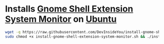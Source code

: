 # Installs [Gnome Shell Extension System Monitor](https://github.com/paradoxxxzero/gnome-shell-system-monitor-applet) on [Ubuntu](https://www.ubuntu.com/)

```bash
wget -q https://raw.githubusercontent.com/DevInsideYou/install-gnome-shell-extension-system-monitor/master/install-gnome-shell-extension-system-monitor.sh
sudo chmod +x install-gnome-shell-extension-system-monitor.sh && ./install-gnome-shell-extension-system-monitor.sh
```
